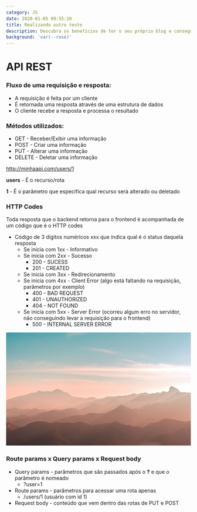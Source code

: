 ```yaml
---
category: JS
date: 2020-01-05 09:55:10
title: Realizando outro teste
description: Descubra os benefícios de ter o seu próprio blog e conseguir alavancar sua carreira e nunca mais utilizá-lo.
background: 'var(--rose)'
---
```


# API REST

### Fluxo de uma requisição e resposta:

- A requisição é feita por um cliente
- É retornada uma resposta através de uma estrutura de dados
- O cliente recebe a resposta e processa o resultado

### Métodos utilizados:

- GET - Receber/Exibir uma informação
- POST - Criar uma informação
- PUT - Alterar uma informação
- DELETE - Deletar uma informação

http://minhaapi.com/users/1

**users** - É o recurso/rota

**1** - É o parâmetro que especifica qual recurso será alterado ou deletado

### HTTP Codes

Toda resposta que o backend retorna para o frontend é acompanhada de um código que é o HTTP codes

- Código de 3 dígitos numéricos xxx que indica qual é o status daquela resposta
  - Se inicia com 1xx - Informativo
  - Se inicia com 2xx - Sucesso
    - 200 - SUCESS
    - 201 - CREATED
  - Se inicia com 3xx - Redirecionamento
  - Se inicia com 4xx - Client Error (algo está faltando na requisição, parâmetros por exemplo)
    - 400 - BAD REQUEST
    - 401 - UNAUTHORIZED
    - 404 - NOT FOUND
  - Se inicia com 5xx - Server Error (ocorreu algum erro no servidor, não conseguindo levar a requisição para o frontend)
    - 500 - INTERNAL SERVER ERROR

![Mountain image](/static/assets/img/mountains.jpg)

### Route params x Query params x Request body

- Query params - parâmetros que são passados após o **?** e que o parâmetro é nomeado
  - ?user=1
- Route params - parâmetros para acessar uma rota apenas
  - /users/1 (usuário com id 1)
- Request body - conteúdo que vem dentro das rotas de PUT e POST
